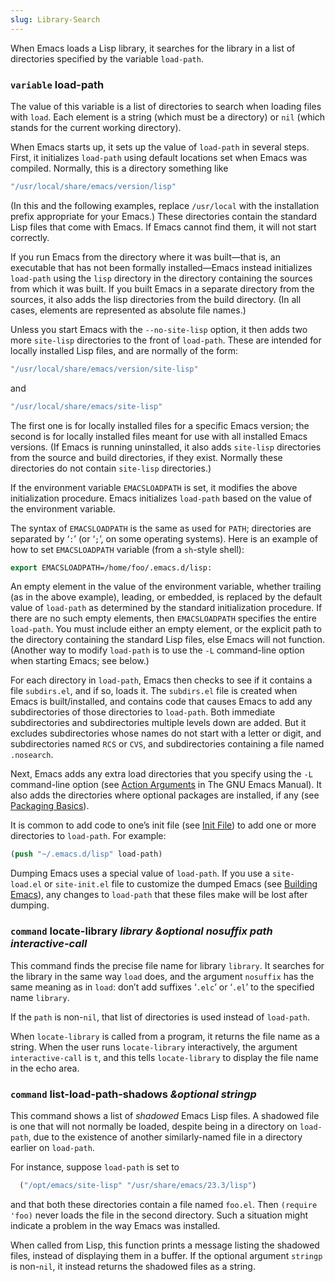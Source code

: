 ```yaml
---
slug: Library-Search
---
```


When Emacs loads a Lisp library, it searches for the library in a list of directories specified by the variable `load-path`.

### <span className="tag variable">`variable`</span> **load-path**

The value of this variable is a list of directories to search when loading files with `load`. Each element is a string (which must be a directory) or `nil` (which stands for the current working directory).

When Emacs starts up, it sets up the value of `load-path` in several steps. First, it initializes `load-path` using default locations set when Emacs was compiled. Normally, this is a directory something like

```lisp
"/usr/local/share/emacs/version/lisp"
```

(In this and the following examples, replace `/usr/local` with the installation prefix appropriate for your Emacs.) These directories contain the standard Lisp files that come with Emacs. If Emacs cannot find them, it will not start correctly.

If you run Emacs from the directory where it was built—that is, an executable that has not been formally installed—Emacs instead initializes `load-path` using the `lisp` directory in the directory containing the sources from which it was built. If you built Emacs in a separate directory from the sources, it also adds the lisp directories from the build directory. (In all cases, elements are represented as absolute file names.)

Unless you start Emacs with the `--no-site-lisp` option, it then adds two more `site-lisp` directories to the front of `load-path`. These are intended for locally installed Lisp files, and are normally of the form:

```lisp
"/usr/local/share/emacs/version/site-lisp"
```

and

```lisp
"/usr/local/share/emacs/site-lisp"
```

The first one is for locally installed files for a specific Emacs version; the second is for locally installed files meant for use with all installed Emacs versions. (If Emacs is running uninstalled, it also adds `site-lisp` directories from the source and build directories, if they exist. Normally these directories do not contain `site-lisp` directories.)

If the environment variable `EMACSLOADPATH` is set, it modifies the above initialization procedure. Emacs initializes `load-path` based on the value of the environment variable.

The syntax of `EMACSLOADPATH` is the same as used for `PATH`; directories are separated by ‘`:`’ (or ‘`;`’, on some operating systems). Here is an example of how to set `EMACSLOADPATH` variable (from a `sh`-style shell):

```lisp
export EMACSLOADPATH=/home/foo/.emacs.d/lisp:
```

An empty element in the value of the environment variable, whether trailing (as in the above example), leading, or embedded, is replaced by the default value of `load-path` as determined by the standard initialization procedure. If there are no such empty elements, then `EMACSLOADPATH` specifies the entire `load-path`. You must include either an empty element, or the explicit path to the directory containing the standard Lisp files, else Emacs will not function. (Another way to modify `load-path` is to use the `-L` command-line option when starting Emacs; see below.)

For each directory in `load-path`, Emacs then checks to see if it contains a file `subdirs.el`, and if so, loads it. The `subdirs.el` file is created when Emacs is built/installed, and contains code that causes Emacs to add any subdirectories of those directories to `load-path`. Both immediate subdirectories and subdirectories multiple levels down are added. But it excludes subdirectories whose names do not start with a letter or digit, and subdirectories named `RCS` or `CVS`, and subdirectories containing a file named `.nosearch`.

Next, Emacs adds any extra load directories that you specify using the `-L` command-line option (see [Action Arguments](https://www.gnu.org/software/emacs/manual/html_mono/emacs.html#Action-Arguments) in The GNU Emacs Manual). It also adds the directories where optional packages are installed, if any (see [Packaging Basics](/docs/elisp/Packaging-Basics)).

It is common to add code to one’s init file (see [Init File](/docs/elisp/Init-File)) to add one or more directories to `load-path`. For example:

```lisp
(push "~/.emacs.d/lisp" load-path)
```

Dumping Emacs uses a special value of `load-path`. If you use a `site-load.el` or `site-init.el` file to customize the dumped Emacs (see [Building Emacs](/docs/elisp/Building-Emacs)), any changes to `load-path` that these files make will be lost after dumping.

### <span className="tag command">`command`</span> **locate-library** *library \&optional nosuffix path interactive-call*

This command finds the precise file name for library `library`. It searches for the library in the same way `load` does, and the argument `nosuffix` has the same meaning as in `load`: don’t add suffixes ‘`.elc`’ or ‘`.el`’ to the specified name `library`.

If the `path` is non-`nil`, that list of directories is used instead of `load-path`.

When `locate-library` is called from a program, it returns the file name as a string. When the user runs `locate-library` interactively, the argument `interactive-call` is `t`, and this tells `locate-library` to display the file name in the echo area.

### <span className="tag command">`command`</span> **list-load-path-shadows** *\&optional stringp*

This command shows a list of *shadowed* Emacs Lisp files. A shadowed file is one that will not normally be loaded, despite being in a directory on `load-path`, due to the existence of another similarly-named file in a directory earlier on `load-path`.

For instance, suppose `load-path` is set to

```lisp
  ("/opt/emacs/site-lisp" "/usr/share/emacs/23.3/lisp")
```

and that both these directories contain a file named `foo.el`. Then `(require 'foo)` never loads the file in the second directory. Such a situation might indicate a problem in the way Emacs was installed.

When called from Lisp, this function prints a message listing the shadowed files, instead of displaying them in a buffer. If the optional argument `stringp` is non-`nil`, it instead returns the shadowed files as a string.
